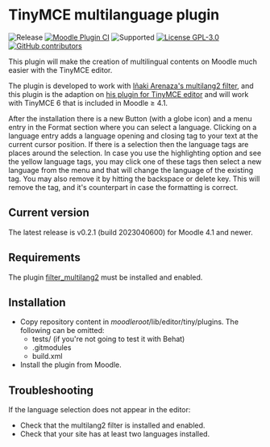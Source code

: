 TinyMCE multilanguage plugin
============================

![Release](https://img.shields.io/badge/Release-0.2.1-blue.svg)
[![Moodle Plugin CI](https://github.com/bfh/moodle-tiny_multilang2/workflows/Moodle%20Plugin%20CI/badge.svg?branch=master)](https://github.com/bfh/moodle-tiny_multilang2/actions?query=workflow%3A%22Moodle+Plugin+CI%22+branch%3Amaster)
![Supported](https://img.shields.io/badge/Moodle-4.1+-orange.svg)
[![License GPL-3.0](https://img.shields.io/github/license/bfh/moodle-tiny_fontcolor?color=lightgrey)](https://github.com/bfh/moodle-tiny_fontcolor/blob/main/LICENSE)
[![GitHub contributors](https://img.shields.io/github/contributors/bfh/moodle-tiny_fontcolor)](https://github.com/bfh/moodle-tiny_fontcolor/graphs/contributors)

This plugin will make the creation of multilingual contents on Moodle much easier with the TinyMCE editor.

The plugin is developed to work with [Iñaki Arenaza's multilang2 filter](https://github.com/iarenaza/moodle-filter_multilang2), and this plugin is the adaption 
on [his plugin for TinyMCE editor](https://github.com/iarenaza/moodle-tinymce_moodlelang2) and will work with TinyMCE 6
that is included in Moodle ≥ 4.1.

After the installation there is a new Button (with a globe icon) and a menu entry in the Format section where you can
select a language. Clicking on a language entry adds a language opening and closing tag to your text at the current
cursor position. If there is a selection then the language tags are places around the selection. In case you use the
highlighting option and see the yellow language tags, you may click one of these tags then select a new language
from the menu and that will change the language of the existing tag. You may also remove it by
hitting the backspace or delete key. This will remove the tag, and it's counterpart in case the formatting is correct.

## Current version

The latest release is v0.2.1 (build 2023040600) for Moodle 4.1 and newer.

## Requirements
The plugin [filter_multilang2](https://github.com/iarenaza/moodle-filter_multilang2) must be installed and enabled.

## Installation

 - Copy repository content in *moodleroot*/lib/editor/tiny/plugins. The following can be omitted:
   - tests/ (if you're not going to test it with Behat)
   - .gitmodules
   - build.xml
 - Install the plugin from Moodle. 

## Troubleshooting

If the language selection does not appear in the editor:
 - Check that the multilang2 filter is installed and enabled.
 - Check that your site has at least two languages installed.
